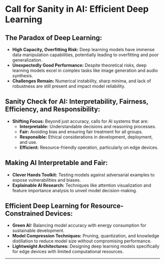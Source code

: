 # Call for Sanity in AI: Efficient Deep Learning

## **The Paradox of Deep Learning:**

* **High Capacity, Overfitting Risk:** Deep learning models have immense data manipulation capabilities, potentially leading to overfitting and poor generalization.
* **Unexpectedly Good Performance:** Despite theoretical risks, deep learning models excel in complex tasks like image generation and audio synthesis.
* **Challenges Remain:** Numerical instability, sharp minima, and lack of robustness are still present and impact model reliability.

## **Sanity Check for AI: Interpretability, Fairness, Efficiency, and Responsibility:**

* **Shifting Focus:** Beyond just accuracy, calls for AI systems that are:
  * **Interpretable:** Understandable decisions and reasoning processes.
  * **Fair:** Avoiding bias and ensuring fair treatment for all groups.
  * **Responsible:** Ethical considerations in development, deployment, and use.
  * **Efficient:** Resource-friendly operation, particularly on edge devices.

## **Making AI Interpretable and Fair:**

* **Clever Hands Toolkit:** Testing models against adversarial examples to expose vulnerabilities and biases.
* **Explainable AI Research:** Techniques like attention visualization and feature importance analysis to unveil model decision-making.

## **Efficient Deep Learning for Resource-Constrained Devices:**

* **Green AI:** Balancing model accuracy with energy consumption for sustainable development.
* **Model Compression Techniques:** Pruning, quantization, and knowledge distillation to reduce model size without compromising performance.
* **Lightweight Architectures:** Designing deep learning models specifically for edge devices with limited computational resources.

---
